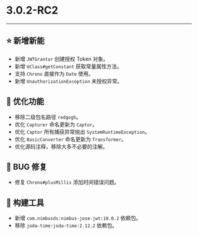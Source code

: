 # 3.0.2-RC2

---------------------

## ⭐ 新增新能

- 新增 `JWTGrantor` 创建授权 Token 对象。
- 新增 `UClass#getConstant` 获取常量属性方法。
- 支持 `Chrono` 直接作为 `Date` 使用。
- 新增 `UnauthorizationException` 未授权异常。

## 👻 优化功能

- 移除二级包名路径 `redgogh`。
- 优化 `Capturer` 命名更新为 `Captor`。
- 优化 `Captor` 所有捕获异常抛出 `SystemRuntimeException`。
- 优化 `BasicConverter` 命名更新为 `Transformer`。
- 优化源码注释，移除大多不必要的注解。

## 🐞 BUG 修复

- 修复 `Chrono#plusMillis` 添加时间错误问题。

## 🔨 构建工具

- 新增 `com.nimbusds:nimbus-jose-jwt:10.0.2` 依赖包。
- 移除 `joda-time:joda-time:2.12.2` 依赖包。
